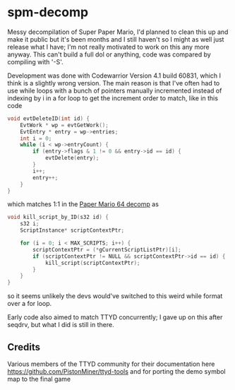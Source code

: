 # spm-decomp

Messy decompilation of Super Paper Mario, I'd planned to clean this up and make it public but it's been months and I still haven't so I might as well just release what I have; I'm not really motivated to work on this any more anyway. This can't build a full dol or anything, code was compared by compiling with '-S'.

Development was done with Codewarrior Version 4.1 build 60831, which I think is a slightly wrong version. The main reason is that I've often had to use while loops with a bunch of pointers manually incremented instead of indexing by i in a for loop to get the increment order to match, like in this code
```c
void evtDeleteID(int id) {
    EvtWork * wp = evtGetWork();
    EvtEntry * entry = wp->entries;
    int i = 0;
    while (i < wp->entryCount) {
        if (entry->flags & 1 != 0 && entry->id == id) {
            evtDelete(entry);
        }
        i++;
        entry++;
    }
}
```
which matches 1:1 in the [Paper Mario 64 decomp](https://github.com/ethteck/papermario/blob/master/src/code_e79b0_len_1920.c#L496) as
```c
void kill_script_by_ID(s32 id) {
    s32 i;
    ScriptInstance* scriptContextPtr;

    for (i = 0; i < MAX_SCRIPTS; i++) {
        scriptContextPtr = (*gCurrentScriptListPtr)[i];
        if (scriptContextPtr != NULL && scriptContextPtr->id == id) {
            kill_script(scriptContextPtr);
        }
    }
}
```
so it seems unlikely the devs would've switched to this weird while format over a for loop.

Early code also aimed to match TTYD concurrently; I gave up on this after seqdrv, but what I did is still in there.

## Credits
Various members of the TTYD community for their documentation here https://github.com/PistonMiner/ttyd-tools and for porting the demo symbol map to the final game
